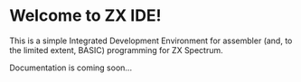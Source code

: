 
Welcome to ZX IDE!
==================

This is a simple Integrated Development Environment for assembler (and, to the limited extent, BASIC)
programming for ZX Spectrum.

Documentation is coming soon...
